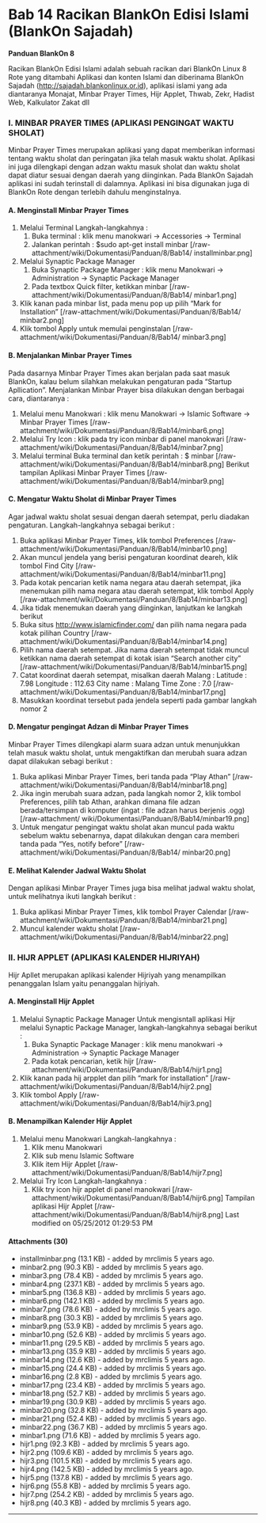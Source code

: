 # Bab 14 Racikan BlankOn Edisi Islami (BlankOn Sajadah)
**Panduan BlankOn 8**

Racikan BlankOn Edisi Islami adalah sebuah racikan dari BlankOn Linux 8 Rote
yang ditambahi Aplikasi dan konten Islami dan diberinama BlankOn Sajadah
(​http://sajadah.blankonlinux.or.id), aplikasi islami yang ada diantaranya
Monajat, Minbar Prayer Times, Hijr Applet, Thwab, Zekr, Hadist Web, Kalkulator
Zakat dll
### I. MINBAR PRAYER TIMES (APLIKASI PENGINGAT WAKTU SHOLAT)
Minbar Prayer Times merupakan aplikasi yang dapat memberikan informasi tentang
waktu sholat dan peringatan jika telah masuk waktu sholat. Aplikasi ini juga
dilengkapi dengan adzan waktu masuk sholat dan waktu sholat dapat diatur sesuai
dengan daerah yang diinginkan.
Pada BlankOn Sajadah aplikasi ini sudah terinstall di dalamnya. Aplikasi ini
bisa digunakan juga di BlankOn Rote dengan terlebih dahulu menginstalnya.
#### A. Menginstall Minbar Prayer Times
   1. Melalui Terminal Langkah-langkahnya :
         1. Buka terminal : klik menu manokwari → Accessories → Terminal
         2. Jalankan perintah : $sudo apt-get install minbar
          [/raw-attachment/wiki/Dokumentasi/Panduan/8/Bab14/
          installminbar.png]
   1. Melalui Synaptic Package Manager
         1. Buka Synaptic Package Manager : klik menu Manokwari →
            Administration → Synaptic Package Manager
         2. Pada textbox Quick filter, ketikkan minbar
          [/raw-attachment/wiki/Dokumentasi/Panduan/8/Bab14/
          minbar1.png]
   1. Klik kanan pada minbar list, pada menu pop up pilih “Mark for
      Installation”
          [/raw-attachment/wiki/Dokumentasi/Panduan/8/Bab14/
          minbar2.png]
   1. Klik tombol Apply untuk memulai penginstalan
          [/raw-attachment/wiki/Dokumentasi/Panduan/8/Bab14/
          minbar3.png]
#### B. Menjalankan Minbar Prayer Times
Pada dasarnya Minbar Prayer Times akan berjalan pada saat masuk BlankOn, kalau
belum silahkan melakukan pengaturan pada “Startup Apllication”. Menjalankan
Minbar Prayer bisa dilakukan dengan berbagai cara, diantaranya :
   1. Melalui menu Manokwari : klik menu Manokwari → Islamic Software → Minbar
      Prayer Times
     [/raw-attachment/wiki/Dokumentasi/Panduan/8/Bab14/minbar6.png]
   1. Melalui Try Icon : klik pada try icon minbar di panel manokwari
     [/raw-attachment/wiki/Dokumentasi/Panduan/8/Bab14/minbar7.png]
   1. Melalui terminal Buka terminal dan ketik perintah : $ minbar
     [/raw-attachment/wiki/Dokumentasi/Panduan/8/Bab14/minbar8.png]
Berikut tampilan Aplikasi Minbar Prayer Times
     [/raw-attachment/wiki/Dokumentasi/Panduan/8/Bab14/minbar9.png]
#### C. Mengatur Waktu Sholat di Minbar Prayer Times
Agar jadwal waktu sholat sesuai dengan daerah setempat, perlu diadakan
pengaturan. Langkah-langkahnya sebagai berikut :
   1. Buka aplikasi Minbar Prayer Times, klik tombol Preferences
     [/raw-attachment/wiki/Dokumentasi/Panduan/8/Bab14/minbar10.png]
   1. Akan muncul jendela yang berisi pengaturan koordinat deareh, klik tombol
      Find City
     [/raw-attachment/wiki/Dokumentasi/Panduan/8/Bab14/minbar11.png]
   1. Pada kotak pencarian ketik nama negara atau daerah setempat, jika
      menemukan pilih nama negara atau daerah setempat, klik tombol Apply
     [/raw-attachment/wiki/Dokumentasi/Panduan/8/Bab14/minbar13.png]
   1. Jika tidak menemukan daerah yang diinginkan, lanjutkan ke langkah berikut
   2. Buka situs ​http://www.islamicfinder.com/ dan pilih nama negara pada
      kotak pilihan Country
     [/raw-attachment/wiki/Dokumentasi/Panduan/8/Bab14/minbar14.png]
   1. Pilih nama daerah setempat. Jika nama daerah setempat tidak muncul
      ketikkan nama daerah setempat di kotak isian “Search another city”
     [/raw-attachment/wiki/Dokumentasi/Panduan/8/Bab14/minbar15.png]
   1. Catat koordinat daerah setempat, misalkan daerah Malang : Latitude : 7.98
      Longitude : 112.63 City name : Malang Time Zone : 7.0
     [/raw-attachment/wiki/Dokumentasi/Panduan/8/Bab14/minbar17.png]
   1. Masukkan koordinat tersebut pada jendela seperti pada gambar langkah
      nomor 2
#### D. Mengatur pengingat Adzan di Minbar Prayer Times
Minbar Prayer Times dilengkapi alarm suara adzan untuk menunjukkan telah masuk
waktu sholat, untuk mengaktifkan dan merubah suara adzan dapat dilakukan sebagi
berikut :
   1. Buka aplikasi Minbar Prayer Times, beri tanda pada “Play Athan”
     [/raw-attachment/wiki/Dokumentasi/Panduan/8/Bab14/minbar18.png]
   1. Jika ingin merubah suara adzan, pada langkah nomor 2, klik tombol
      Preferences, pilih tab Athan, arahkan dimana file adzan berada/tersimpan
      di komputer (ingat : file adzan harus berjenis .ogg) [/raw-attachment/
      wiki/Dokumentasi/Panduan/8/Bab14/minbar19.png]
   1. Untuk mengatur pengingat waktu sholat akan muncul pada waktu sebelum
      waktu sebenarnya, dapat dilakukan dengan cara memberi tanda pada “Yes,
      notify before” [/raw-attachment/wiki/Dokumentasi/Panduan/8/Bab14/
      minbar20.png]
#### E. Melihat Kalender Jadwal Waktu Sholat
Dengan aplikasi Minbar Prayer Times juga bisa melihat jadwal waktu sholat,
untuk melihatnya ikuti langkah berikut :
   1. Buka aplikasi Minbar Prayer Times, klik tombol Prayer Calendar
     [/raw-attachment/wiki/Dokumentasi/Panduan/8/Bab14/minbar21.png]
   1. Muncul kalender waktu sholat
     [/raw-attachment/wiki/Dokumentasi/Panduan/8/Bab14/minbar22.png]
### II. HIJR APPLET (APLIKASI KALENDER HIJRIYAH)
Hijr Apllet merupakan aplikasi kalender Hijriyah yang menampilkan penanggalan
Islam yaitu penanggalan hijriyah.
#### A. Menginstall Hijr Applet
   1. Melalui Synaptic Package Manager Untuk mengisntall aplikasi Hijr melalui
      Synaptic Package Manager, langkah-langkahnya sebagai berikut :
         1. Buka Synaptic Package Manager : klik menu manokwari →
            Administration → Synaptic Package Manager
         2. Pada kotak pencarian, ketik hijr
[/raw-attachment/wiki/Dokumentasi/Panduan/8/Bab14/hijr1.png]
   1. Klik kanan pada hij arpplet dan pilih “mark for installation”
[/raw-attachment/wiki/Dokumentasi/Panduan/8/Bab14/hijr2.png]
   1. Klik tombol Apply
[/raw-attachment/wiki/Dokumentasi/Panduan/8/Bab14/hijr3.png]
#### B. Menampilkan Kalender Hijr Applet
   1. Melalui menu Manokwari Langkah-langkahnya :
         1. Klik menu Manokwari
         2. Klik sub menu Islamic Software
         3. Klik item Hijr Applet
      [/raw-attachment/wiki/Dokumentasi/Panduan/8/Bab14/hijr7.png]
   1. Melalui Try Icon Langkah-langkahnya :
         1. Klik try icon hijr applet di panel manokwari
      [/raw-attachment/wiki/Dokumentasi/Panduan/8/Bab14/hijr6.png]
Tampilan aplikasi Hijr Applet
[/raw-attachment/wiki/Dokumentasi/Panduan/8/Bab14/hijr8.png]
Last modified on 05/25/2012 01:29:53 PM
#### Attachments (30)
  * installminbar.png​ (13.1 KB) - added by mrclimis 5 years ago.
  * minbar2.png​ (90.3 KB) - added by mrclimis 5 years ago.
  * minbar3.png​ (78.4 KB) - added by mrclimis 5 years ago.
  * minbar4.png​ (237.1 KB) - added by mrclimis 5 years ago.
  * minbar5.png​ (136.8 KB) - added by mrclimis 5 years ago.
  * minbar6.png​ (142.1 KB) - added by mrclimis 5 years ago.
  * minbar7.png​ (78.6 KB) - added by mrclimis 5 years ago.
  * minbar8.png​ (30.3 KB) - added by mrclimis 5 years ago.
  * minbar9.png​ (53.9 KB) - added by mrclimis 5 years ago.
  * minbar10.png​ (52.6 KB) - added by mrclimis 5 years ago.
  * minbar11.png​ (29.5 KB) - added by mrclimis 5 years ago.
  * minbar13.png​ (35.9 KB) - added by mrclimis 5 years ago.
  * minbar14.png​ (12.6 KB) - added by mrclimis 5 years ago.
  * minbar15.png​ (24.4 KB) - added by mrclimis 5 years ago.
  * minbar16.png​ (2.8 KB) - added by mrclimis 5 years ago.
  * minbar17.png​ (23.4 KB) - added by mrclimis 5 years ago.
  * minbar18.png​ (52.7 KB) - added by mrclimis 5 years ago.
  * minbar19.png​ (30.9 KB) - added by mrclimis 5 years ago.
  * minbar20.png​ (32.8 KB) - added by mrclimis 5 years ago.
  * minbar21.png​ (52.4 KB) - added by mrclimis 5 years ago.
  * minbar22.png​ (36.7 KB) - added by mrclimis 5 years ago.
  * minbar1.png​ (71.6 KB) - added by mrclimis 5 years ago.
  * hijr1.png​ (92.3 KB) - added by mrclimis 5 years ago.
  * hijr2.png​ (109.6 KB) - added by mrclimis 5 years ago.
  * hijr3.png​ (101.5 KB) - added by mrclimis 5 years ago.
  * hijr4.png​ (142.5 KB) - added by mrclimis 5 years ago.
  * hijr5.png​ (137.8 KB) - added by mrclimis 5 years ago.
  * hijr6.png​ (55.8 KB) - added by mrclimis 5 years ago.
  * hijr7.png​ (254.2 KB) - added by mrclimis 5 years ago.
  * hijr8.png​ (40.3 KB) - added by mrclimis 5 years ago.

---
 
